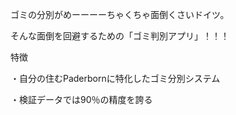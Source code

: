 ゴミの分別がめーーーーちゃくちゃ面倒くさいドイツ。

そんな面倒を回避するための「ゴミ判別アプリ」！！！

特徴

・自分の住むPaderbornに特化したゴミ分別システム

・検証データでは90％の精度を誇る



